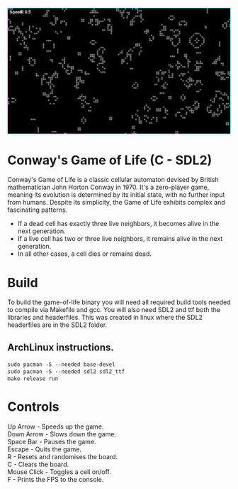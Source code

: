 ![Screenshot](../screenshot.png)

# Conway's Game of Life (C - SDL2)
Conway's Game of Life is a classic cellular automaton devised by British mathematician John Horton Conway in 1970. It's a zero-player game, meaning its evolution is determined by its initial state, with no further input from humans. Despite its simplicity, the Game of Life exhibits complex and fascinating patterns.

* If a dead cell has exactly three live neighbors, it becomes alive in the next generation.
* If a live cell has two or three live neighbors, it remains alive in the next generation.
* In all other cases, a cell dies or remains dead.

# Build
To build the game-of-life binary you will need all required build tools needed to compile via Makefile and gcc. You will also need SDL2 and ttf both the libraries and headerfiles. This was created in linux where the SDL2 headerfiles are in the SDL2 folder.

## ArchLinux instructions.

    sudo pacman -S --needed base-devel
    sudo pacman -S --needed sdl2 sdl2_ttf
    make release run

# Controls
Up Arrow - Speeds up the game.\
Down Arrow - Slows down the game.\
Space Bar - Pauses the game.\
Escape - Quits the game.\
R - Resets and randomises the board.\
C - Clears the board.\
Mouse Click - Toggles a cell on/off.\
F - Prints the FPS to the console.
